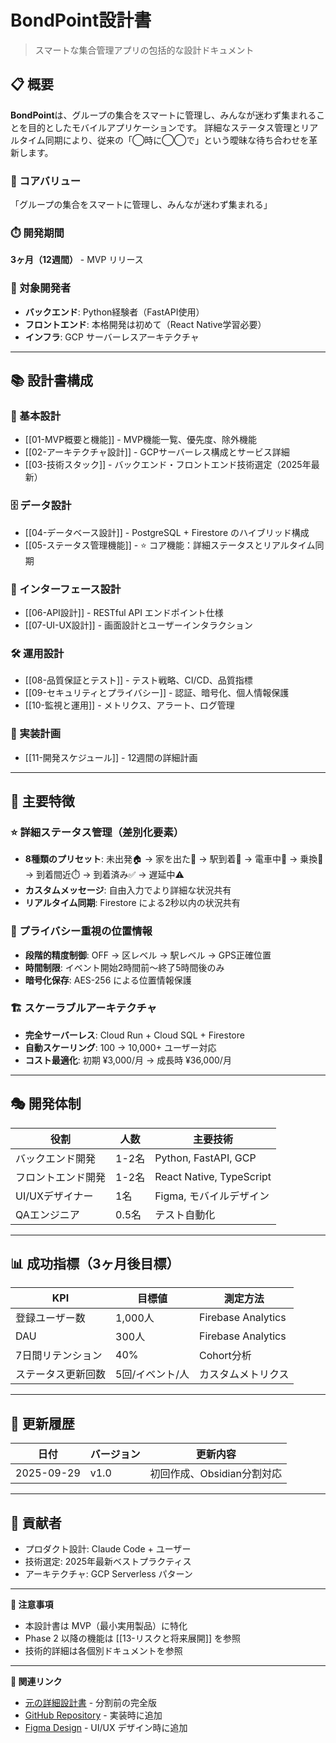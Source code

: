 # BondPoint設計書

> スマートな集合管理アプリの包括的な設計ドキュメント

## 📋 概要

**BondPoint**は、グループの集合をスマートに管理し、みんなが迷わず集まれることを目的としたモバイルアプリケーションです。
詳細なステータス管理とリアルタイム同期により、従来の「◯時に◯◯で」という曖昧な待ち合わせを革新します。

### 🎯 コアバリュー
「グループの集合をスマートに管理し、みんなが迷わず集まれる」

### ⏱️ 開発期間
**3ヶ月（12週間）** - MVP リリース

### 👥 対象開発者
- **バックエンド**: Python経験者（FastAPI使用）
- **フロントエンド**: 本格開発は初めて（React Native学習必要）
- **インフラ**: GCP サーバーレスアーキテクチャ

---

## 📚 設計書構成

### 🚀 基本設計
- [[01-MVP概要と機能]] - MVP機能一覧、優先度、除外機能
- [[02-アーキテクチャ設計]] - GCPサーバーレス構成とサービス詳細
- [[03-技術スタック]] - バックエンド・フロントエンド技術選定（2025年最新）

### 🗄️ データ設計
- [[04-データベース設計]] - PostgreSQL + Firestore のハイブリッド構成
- [[05-ステータス管理機能]] - ⭐ コア機能：詳細ステータスとリアルタイム同期

### 🔌 インターフェース設計
- [[06-API設計]] - RESTful API エンドポイント仕様
- [[07-UI-UX設計]] - 画面設計とユーザーインタラクション

### 🛠️ 運用設計
- [[08-品質保証とテスト]] - テスト戦略、CI/CD、品質指標
- [[09-セキュリティとプライバシー]] - 認証、暗号化、個人情報保護
- [[10-監視と運用]] - メトリクス、アラート、ログ管理

### 📅 実装計画
- [[11-開発スケジュール]] - 12週間の詳細計画

---

## 🌟 主要特徴

### ⭐ 詳細ステータス管理（差別化要素）
- **8種類のプリセット**: 未出発🏠 → 家を出た🚶 → 駅到着🚉 → 電車中🚃 → 乗換🔄 → 到着間近⏱️ → 到着済み✅ → 遅延中⚠️
- **カスタムメッセージ**: 自由入力でより詳細な状況共有
- **リアルタイム同期**: Firestore による2秒以内の状況共有

### 🔐 プライバシー重視の位置情報
- **段階的精度制御**: OFF → 区レベル → 駅レベル → GPS正確位置
- **時間制限**: イベント開始2時間前〜終了5時間後のみ
- **暗号化保存**: AES-256 による位置情報保護

### 🏗️ スケーラブルアーキテクチャ
- **完全サーバーレス**: Cloud Run + Cloud SQL + Firestore
- **自動スケーリング**: 100 → 10,000+ ユーザー対応
- **コスト最適化**: 初期 ¥3,000/月 → 成長時 ¥36,000/月

---

## 🎭 開発体制

| 役割 | 人数 | 主要技術 |
|------|------|----------|
| バックエンド開発 | 1-2名 | Python, FastAPI, GCP |
| フロントエンド開発 | 1-2名 | React Native, TypeScript |
| UI/UXデザイナー | 1名 | Figma, モバイルデザイン |
| QAエンジニア | 0.5名 | テスト自動化 |

---

## 📊 成功指標（3ヶ月後目標）

| KPI | 目標値 | 測定方法 |
|-----|--------|----------|
| 登録ユーザー数 | 1,000人 | Firebase Analytics |
| DAU | 300人 | Firebase Analytics |
| 7日間リテンション | 40% | Cohort分析 |
| ステータス更新回数 | 5回/イベント/人 | カスタムメトリクス |

---

## 🔄 更新履歴

| 日付 | バージョン | 更新内容 |
|------|------------|----------|
| 2025-09-29 | v1.0 | 初回作成、Obsidian分割対応 |

---

## 🤝 貢献者

- プロダクト設計: Claude Code + ユーザー
- 技術選定: 2025年最新ベストプラクティス
- アーキテクチャ: GCP Serverless パターン

---

**📌 注意事項**
- 本設計書は MVP（最小実用製品）に特化
- Phase 2 以降の機能は [[13-リスクと将来展開]] を参照
- 技術的詳細は各個別ドキュメントを参照

---

**🔗 関連リンク**
- [元の詳細設計書](./詳細設計書.md) - 分割前の完全版
- [GitHub Repository](#) - 実装時に追加
- [Figma Design](#) - UI/UX デザイン時に追加